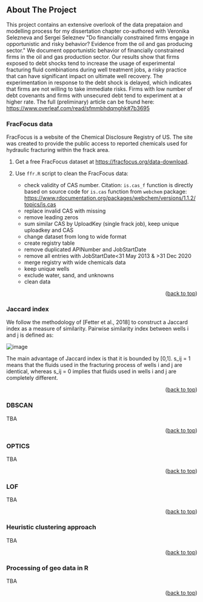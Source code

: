## About The Project

This project contains an extensive overlook of the data prepataion and modelling process for my dissertation chapter co-authored with Veronika Selezneva and Sergei Seleznev "Do financially constrained firms engage in opportunistic and risky behavior? Evidence from the oil and gas producing sector." We document opportunistic behavior of financially constrained firms in the oil and gas production sector. Our results show that firms exposed to debt shocks tend to increase the usage of experimental fracturing fluid combinations during well treatment jobs, a risky practice that can have significant impact on ultimate well recovery. The experimentation in response to the debt shock is delayed, which indicates that firms are not willing to take immediate risks. Firms with low number of debt covenants and firms with unsecured debt tend to experiment at a higher rate. The full (preliminary) article can be found here: https://www.overleaf.com/read/sfmmbhdqmghk#7b3695
 
### FracFocus data

FracFocus is a website of the Chemical Disclosure Registry of US. The site was created to provide the public access to reported chemicals used for hydraulic fracturing within the frack area.

1. Get a free FracFocus dataset at https://fracfocus.org/data-download.
   
2. Use `ffr.R` script to clean the FracFocus data:
    - check validity of CAS number. Citation: `is.cas_f` function is directly based on source code for `is.cas` function from `webchem` package: https://www.rdocumentation.org/packages/webchem/versions/1.1.2/topics/is.cas
    - replace invalid CAS with missing
    - remove leading zeros
    - sum similar CAS by UploadKey (single frack job), keep unique uploadkey and CAS
    - change dataset from long to wide format
    - create registry table
    - remove duplicated APINumber and JobStartDate
    - remove all entries with JobStartDate<31 May 2013 & >31 Dec 2020
    - merge registry with wide chemicals data
    - keep unique wells
    - exclude water, sand, and unknowns
    - clean data

<p align="right">(<a href="#readme-top">back to top</a>)</p>

### Jaccard index

We follow the methodology of [Fetter et al., 2018] to construct a Jaccard index as a measure of similarity. Pairwise similarity index between wells i and j is defined as:

![image](https://github.com/mariakosar/frack/assets/17361605/34427aa2-72bf-4f44-92ee-fd76cebc1564)

The main advantage of Jaccard index is that it is bounded by [0,1]. s_ij = 1 means that the fluids used in the fracturing process of wells i and j are identical, whereas s_ij = 0 implies that fluids used in wells i and j are completely different.

<p align="right">(<a href="#readme-top">back to top</a>)</p>

### DBSCAN
TBA
<p align="right">(<a href="#readme-top">back to top</a>)</p>

### OPTICS
TBA
<p align="right">(<a href="#readme-top">back to top</a>)</p>

### LOF
TBA
<p align="right">(<a href="#readme-top">back to top</a>)</p>

### Heuristic clustering approach
TBA
<p align="right">(<a href="#readme-top">back to top</a>)</p>

### Processing of geo data in R
TBA
<p align="right">(<a href="#readme-top">back to top</a>)</p>









